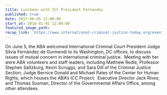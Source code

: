 ```yaml
---
title: Luncheon with ICC President Fernandez
published: true
date: 2017-06-05 12:00:00
start_at: 2016-01-01 12:00:00
featured_image_path:
recap_link: 'https://www.international-criminal-justice-today.org/events/luncheon-with-icc-president/'
---
```



On June 5, the ABA welcomed International Criminal Court President Judge Silvia Fern&aacute;ndez de Gurmendi to its Washington, DC offices, to discuss issues of mutual concern in international criminal justice.&nbsp; Meeting with her were ABA volunteers and staff leaders, including Matthew Redle, Professor Stephen Saltzburg, Kevin Scruggs, and Sara Dill of the Criminal Justice Section; Judge Bernice Donald and Michael Pates of the Center for Human Rights, which houses the ABA’s ICC Project; &nbsp;Executive Director Jack Rives; and Thomas Susman, Director of the Governmental Affairs Office, among other attendees.